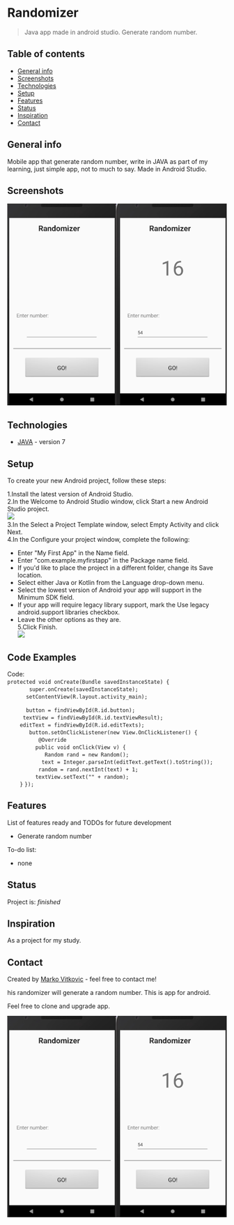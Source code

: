 # Randomizer
> Java app made in android studio. Generate random number.

## Table of contents
* [General info](#general-info)
* [Screenshots](#screenshots)
* [Technologies](#technologies)
* [Setup](#setup)
* [Features](#features)
* [Status](#status)
* [Inspiration](#inspiration)
* [Contact](#contact)

## General info
Mobile app that generate random number, write in JAVA as part of my learning, just simple app, not to much to say. Made in Android Studio.

## Screenshots
![](https://github.com/MarkoVitkovic/Randomizer_java/blob/master/random.png)

## Technologies
* [JAVA](https://docs.oracle.com/en/java/) - version 7


## Setup
To create your new Android project, follow these steps:</br>

1.Install the latest version of Android Studio.</br>
2.In the Welcome to Android Studio window, click Start a new Android Studio project.</br>
![](https://developer.android.com/training/basics/firstapp/images/studio-welcome_2x.png)</br>
3.In the Select a Project Template window, select Empty Activity and click Next.</br>
4.In the Configure your project window, complete the following:</br>
* Enter "My First App" in the Name field.</br>
* Enter "com.example.myfirstapp" in the Package name field.</br>
* If you'd like to place the project in a different folder, change its Save location.</br>
* Select either Java or Kotlin from the Language drop-down menu.</br>
* Select the lowest version of Android your app will support in the Minimum SDK field.</br>
* If your app will require legacy library support, mark the Use legacy android.support libraries checkbox.</br>
* Leave the other options as they are.</br>
5.Click Finish.</br>
![](https://developer.android.com/training/basics/firstapp/images/studio-editor_2x.png)




## Code Examples
Code:</br>
`protected void onCreate(Bundle savedInstanceState) {`</br>
 `       super.onCreate(savedInstanceState);`</br>
  `      setContentView(R.layout.activity_main);`</br>


   `      button = findViewById(R.id.button);`</br>
    `     textView = findViewById(R.id.textViewResult);`</br>
     `    editText = findViewById(R.id.editTexts);`</br>
 `       button.setOnClickListener(new View.OnClickListener() {`</br>
       `          @Override`</br>
        `         public void onClick(View v) {`</br>
  `            Random rand = new Random();`</br>
          `           text = Integer.parseInt(editText.getText().toString());`</br>
           `          random = rand.nextInt(text) + 1;`</br>
            `         textView.setText("" + random);`</br>
             `    }`
     `});`</br>


## Features
List of features ready and TODOs for future development
* Generate random number 

To-do list:
* none

## Status
Project is: _finished_

## Inspiration
As a project for my study.

## Contact
Created by [Marko Vitkovic](https://github.com/MarkoVitkovic) - feel free to contact me!








his randomizer will generate a random number. This is app for android.

Feel free to clone and upgrade app.


![](https://github.com/MarkoVitkovic/Randomizer_java/blob/master/random.png)
